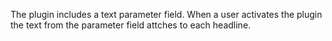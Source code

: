 The plugin includes a text parameter field.
When a user activates the plugin the text from the parameter field attches to each headline.


